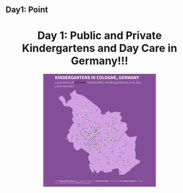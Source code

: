 ## Day1: Point

<h1 align="center"> Day 1: Public and Private Kindergartens and Day Care in Germany!!! </h1>
  
  <p align="center">
    <img src="https://github.com/BB1464/30DayMapChallenge/blob/master/2022/Day1-Point/day01_points_01.png" width="60%">
      </p>
      
      